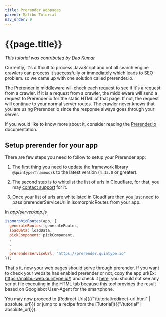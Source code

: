 ```yaml
---
title: Prerender Webpages
parent: Malibu Tutorial
nav_order: 9
---
```


# {{page.title}}

*This tutorial was contributed by [Deo Kumar](https://www.linkedin.com/in/deo-kumar)*

Currently, it's difficult to process JavaScript and not all search engine crawlers can process it successfully or immediately which leads to SEO problem. so we came up with one solution called prerender.io.

The Prerender.io middleware will check each request to see if it's a request from a crawler. If it is a request from a crawler, the middleware will send a request to Prerender.io for the static HTML of that page. If not, the request will continue to your normal server routes. The crawler never knows that you are using Prerender.io since the response always goes through your server.

If you would like to know more about it, consider reading the [Prerender.io]({{"https://prerender.io/documentation"}}) documentation.

## Setup prerender for your app

There are few steps you need to follow to setup your Prerender app:

1. The first thing you need to update the framework library  `@quintype/framework` to the latest version (`4.13.0` or greater).

2. The second step is to whitelist the list of urls in Cloudflare, for that, you may [contact support](mailto:support@quintype.com) for it.

3. Once your list of urls are whitelisted in Cloudflare then you just need to pass prerenderServiceUrl in isomorphicRoutes from your app.

In *app/server/app.js*

```javascript
isomorphicRoutes(app, {
  generateRoutes: generateRoutes,
  loadData: loadData,
  pickComponent: pickComponent,
  .
  .
  .
  prerenderServiceUrl: "https://prerender.quintype.io"
});
```

That's it, now your web pages should serve through prerender. If you want to check your website has enabled prerender or not, copy the app url(Ex: https://malibu-web.quintype.io/) and check it [here]({{"https://search.google.com/test/mobile-friendly"}}), you should not see any script file executing in the HTML tab because this tool provides the result based on Googlebot User-Agent for the smartphone.

You may now proceed to [Redirect Urls]({{"/tutorial/redirect-url.html" | absolute_url}}) or jump to a recipe from the [Tutorial]({{"/tutorial" | absolute_url}}).

